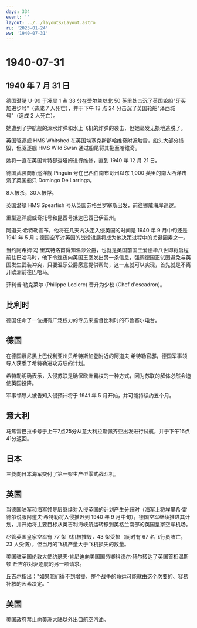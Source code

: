 ```yaml
---
days: 334
event: ''
layout: ../../layouts/Layout.astro
ru: '2023-01-24'
ww: '1940-07-31'
---
```


# 1940-07-31

## 1940 年 7 月 31 日

德国潜艇 U-99 于凌晨 1 点 38 分在爱尔兰以北 50
英里处击沉了英国轮船"牙买加进步号"（造成 7 人死亡），并于下午 13 点 24
分击沉了英国轮船"泽西城号"（造成 2 人死亡）。

她遭到了护航舰的深水炸弹和水上飞机的炸弹的袭击，但她毫发无损地逃脱了。

英国驱逐舰 HMS Whitshed
在英国埃塞克斯郡哈维奇附近触雷，船头大部分损毁，但驱逐舰 HMS Wild Swan
通过船尾将其拖至哈维奇。

她将一直在英国肯特郡查塔姆进行维修，直到 1940 年 12 月 21 日。

德国武装商船巡洋舰 Pinguin 号在巴西伯南布哥州以东 1,000
英里的南大西洋击沉了英国船只 Domingo De Larringa。

8人被杀，30人被俘。

英国潜艇 HMS Spearfish 号从英国苏格兰罗塞斯出发，前往挪威海岸巡逻。

重型巡洋舰威奇托号和昆西号抵达巴西巴伊亚州。

阿道夫·希特勒宣布，他将在几天内决定入侵英国的时间是 1940 年 9 月中旬还是
1941 年 5 月；德国空军对英国的战役进展将成为他决策过程中的关键因素之一。

当约阿希姆·冯·里宾特洛甫得知温莎公爵，也就是英国前国王爱德华八世即将启程前往巴哈马时，他下令连夜向英国王室发出另一条信息，强调德国正试图避免与英国发生武装冲突，只要温莎公爵愿意提供帮助，这一点就可以实现，首先就是不离开欧洲前往巴哈马。

菲利普·勒克莱尔 (Philippe Leclerc) 晋升为少校 (Chef d\'escadron)。

## 比利时

德国任命了一位拥有广泛权力的专员来监督比利时的布鲁塞尔电台。

## 德国

在德国慕尼黑上巴伐利亚州贝希特斯加登附近的阿道夫·希特勒官邸，德国军事领导人获悉了希特勒进攻苏联的计划。

希特勒明确表示，入侵苏联是确保欧洲霸权的一种方式，因为苏联的解体必然会迫使英国投降。

军事领导人被告知入侵预计将于 1941 年 5 月开始，并可能持续约五个月。

## 意大利

马焦雷巴拉卡号于上午7点25分从意大利拉斯佩齐亚出发进行试航，并于下午16点41分返回。

## 日本

三菱向日本海军交付了第一架生产型零式战斗机。

## 英国

当德国陆军和海军领导层继续对入侵英国的计划产生分歧时（海军上将埃里希·雷德尔说服阿道夫·希特勒将入侵推迟到
1940 年 9
月中旬），德国空军继续推进其计划，并开始将主要目标从英吉利海峡航运转移到英格兰南部的英国皇家空军机场。

尽管英国皇家空军有 77 架飞机被摧毁，43 架受损（同时有 67
名飞行员阵亡，23 人受伤），但当月的飞机产量大于飞机损失的数量。

美国驻英国伦敦大使约瑟夫·肯尼迪向美国国务卿科德尔·赫尔转达了英国首相温斯顿·丘吉尔对驱逐舰的另一项请求。

丘吉尔指出："如果我们得不到增援，整个战争的命运可能就由这个次要的、容易补救的因素决定。"

## 美国

美国政府禁止向美洲大陆以外出口航空汽油。